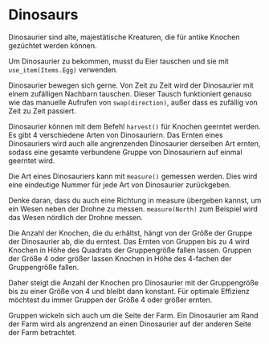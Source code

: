 # Dinosaurs
Dinosaurier sind alte, majestätische Kreaturen, die für antike Knochen gezüchtet werden können.

Um Dinosaurier zu bekommen, musst du Eier tauschen und sie mit `use_item(Items.Egg)` verwenden.

Dinosaurier bewegen sich gerne. Von Zeit zu Zeit wird der Dinosaurier mit einem zufälligen Nachbarn tauschen.
Dieser Tausch funktioniert genauso wie das manuelle Aufrufen von `swap(direction)`, außer dass es zufällig von Zeit zu Zeit passiert.

Dinosaurier können mit dem Befehl `harvest()` für Knochen geerntet werden.
Es gibt 4 verschiedene Arten von Dinosauriern.
Das Ernten eines Dinosauriers wird auch alle angrenzenden Dinosaurier derselben Art ernten, sodass eine gesamte verbundene Gruppe von Dinosauriern auf einmal geerntet wird.

Die Art eines Dinosauriers kann mit `measure()` gemessen werden. Dies wird eine eindeutige Nummer für jede Art von Dinosaurier zurückgeben.

Denke daran, dass du auch eine Richtung in measure übergeben kannst, um ein Wesen neben der Drohne zu messen.
`measure(North)` zum Beispiel wird das Wesen nördlich der Drohne messen.

Die Anzahl der Knochen, die du erhältst, hängt von der Größe der Gruppe der Dinosaurier ab, die du erntest. Das Ernten von Gruppen bis zu 4 wird Knochen in Höhe des Quadrats der Gruppengröße fallen lassen. Gruppen der Größe 4 oder größer lassen Knochen in Höhe des 4-fachen der Gruppengröße fallen.

Daher steigt die Anzahl der Knochen pro Dinosaurier mit der Gruppengröße bis zu einer Größe von 4 und bleibt dann konstant.
Für optimale Effizienz möchtest du immer Gruppen der Größe 4 oder größer ernten.

Gruppen wickeln sich auch um die Seite der Farm. Ein Dinosaurier am Rand der Farm wird als angrenzend an einen Dinosaurier auf der anderen Seite der Farm betrachtet.
